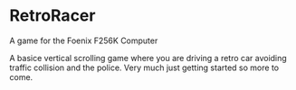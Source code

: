# RetroRacer
A game for the Foenix F256K Computer

A basice vertical scrolling game where you are driving a retro car avoiding traffic collision and the police.
Very much just getting started so more to come.
